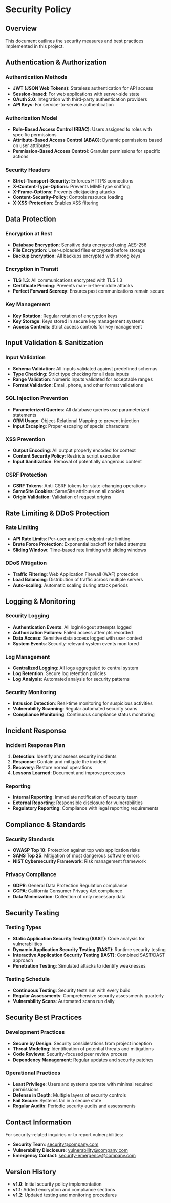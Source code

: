 # Security Policy

## Overview

This document outlines the security measures and best practices implemented in this project.

## Authentication & Authorization

### Authentication Methods
- **JWT (JSON Web Tokens)**: Stateless authentication for API access
- **Session-based**: For web applications with server-side state
- **OAuth 2.0**: Integration with third-party authentication providers
- **API Keys**: For service-to-service authentication

### Authorization Model
- **Role-Based Access Control (RBAC)**: Users assigned to roles with specific permissions
- **Attribute-Based Access Control (ABAC)**: Dynamic permissions based on user attributes
- **Permission-Based Access Control**: Granular permissions for specific actions

### Security Headers
- **Strict-Transport-Security**: Enforces HTTPS connections
- **X-Content-Type-Options**: Prevents MIME type sniffing
- **X-Frame-Options**: Prevents clickjacking attacks
- **Content-Security-Policy**: Controls resource loading
- **X-XSS-Protection**: Enables XSS filtering

## Data Protection

### Encryption at Rest
- **Database Encryption**: Sensitive data encrypted using AES-256
- **File Encryption**: User-uploaded files encrypted before storage
- **Backup Encryption**: All backups encrypted with strong keys

### Encryption in Transit
- **TLS 1.3**: All communications encrypted with TLS 1.3
- **Certificate Pinning**: Prevents man-in-the-middle attacks
- **Perfect Forward Secrecy**: Ensures past communications remain secure

### Key Management
- **Key Rotation**: Regular rotation of encryption keys
- **Key Storage**: Keys stored in secure key management systems
- **Access Controls**: Strict access controls for key management

## Input Validation & Sanitization

### Input Validation
- **Schema Validation**: All inputs validated against predefined schemas
- **Type Checking**: Strict type checking for all data inputs
- **Range Validation**: Numeric inputs validated for acceptable ranges
- **Format Validation**: Email, phone, and other format validations

### SQL Injection Prevention
- **Parameterized Queries**: All database queries use parameterized statements
- **ORM Usage**: Object-Relational Mapping to prevent injection
- **Input Escaping**: Proper escaping of special characters

### XSS Prevention
- **Output Encoding**: All output properly encoded for context
- **Content Security Policy**: Restricts script execution
- **Input Sanitization**: Removal of potentially dangerous content

### CSRF Protection
- **CSRF Tokens**: Anti-CSRF tokens for state-changing operations
- **SameSite Cookies**: SameSite attribute on all cookies
- **Origin Validation**: Validation of request origins

## Rate Limiting & DDoS Protection

### Rate Limiting
- **API Rate Limits**: Per-user and per-endpoint rate limiting
- **Brute Force Protection**: Exponential backoff for failed attempts
- **Sliding Window**: Time-based rate limiting with sliding windows

### DDoS Mitigation
- **Traffic Filtering**: Web Application Firewall (WAF) protection
- **Load Balancing**: Distribution of traffic across multiple servers
- **Auto-scaling**: Automatic scaling during attack periods

## Logging & Monitoring

### Security Logging
- **Authentication Events**: All login/logout attempts logged
- **Authorization Failures**: Failed access attempts recorded
- **Data Access**: Sensitive data access logged with user context
- **System Events**: Security-relevant system events monitored

### Log Management
- **Centralized Logging**: All logs aggregated to central system
- **Log Retention**: Secure log retention policies
- **Log Analysis**: Automated analysis for security patterns

### Security Monitoring
- **Intrusion Detection**: Real-time monitoring for suspicious activities
- **Vulnerability Scanning**: Regular automated security scans
- **Compliance Monitoring**: Continuous compliance status monitoring

## Incident Response

### Incident Response Plan
1. **Detection**: Identify and assess security incidents
2. **Response**: Contain and mitigate the incident
3. **Recovery**: Restore normal operations
4. **Lessons Learned**: Document and improve processes

### Reporting
- **Internal Reporting**: Immediate notification of security team
- **External Reporting**: Responsible disclosure for vulnerabilities
- **Regulatory Reporting**: Compliance with legal reporting requirements

## Compliance & Standards

### Security Standards
- **OWASP Top 10**: Protection against top web application risks
- **SANS Top 25**: Mitigation of most dangerous software errors
- **NIST Cybersecurity Framework**: Risk management framework

### Privacy Compliance
- **GDPR**: General Data Protection Regulation compliance
- **CCPA**: California Consumer Privacy Act compliance
- **Data Minimization**: Collection of only necessary data

## Security Testing

### Testing Types
- **Static Application Security Testing (SAST)**: Code analysis for vulnerabilities
- **Dynamic Application Security Testing (DAST)**: Runtime security testing
- **Interactive Application Security Testing (IAST)**: Combined SAST/DAST approach
- **Penetration Testing**: Simulated attacks to identify weaknesses

### Testing Schedule
- **Continuous Testing**: Security tests run with every build
- **Regular Assessments**: Comprehensive security assessments quarterly
- **Vulnerability Scans**: Automated scans run daily

## Security Best Practices

### Development Practices
- **Secure by Design**: Security considerations from project inception
- **Threat Modeling**: Identification of potential threats and mitigations
- **Code Reviews**: Security-focused peer review process
- **Dependency Management**: Regular updates and security patches

### Operational Practices
- **Least Privilege**: Users and systems operate with minimal required permissions
- **Defense in Depth**: Multiple layers of security controls
- **Fail Secure**: Systems fail in a secure state
- **Regular Audits**: Periodic security audits and assessments

## Contact Information

For security-related inquiries or to report vulnerabilities:

- **Security Team**: security@company.com
- **Vulnerability Disclosure**: vulnerability@company.com
- **Emergency Contact**: security-emergency@company.com

## Version History

- **v1.0**: Initial security policy implementation
- **v1.1**: Added encryption and compliance sections
- **v1.2**: Updated testing and monitoring procedures
